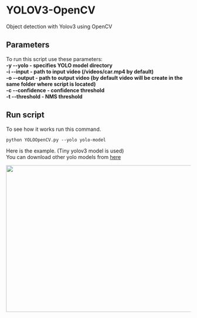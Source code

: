 # YOLOV3-OpenCV
Object detection with Yolov3 using OpenCV

## Parameters
To run this script use these parameters:  
**-y --yolo - specifies YOLO model directory  
-i --input - path to input video (/videos/car.mp4 by default)  
-o --output - path to output video (by default video will be create in the same folder where script is located)  
-c --confidence - confidence threshold  
-t --threshold - NMS threshold**  

## Run script
To see how it works run this command. 
```
python YOLOOpenCV.py --yolo yolo-model
```

Here is the example. (Tiny yolov3 model is used)  
You can download other yolo models from [here](https://pjreddie.com/darknet/yolo/)

<img src ="https://im.ezgif.com/tmp/ezgif-1-8d170aba5d95.gif" width="600" height="400"/>
